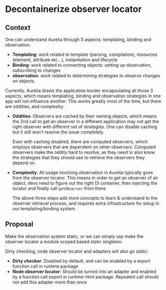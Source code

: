 # Decontainerize observer locator

## Context

One can understand Aurelia through 3 aspects: templating, binding and observation.

* **Templating**: work related to template (parsing, compilation), resources (element, attribute etc...), instantiation and lifecycle
* **Binding**: work related to connecting objects: setting up observation, subscribing to changes
* **observation**: work related to determining strategies to observe changes on objects.

Currently, Aurelia draws the application border encapsulating all those 3 aspects, which means templating, binding and observation strategies in one app will not influence another.
This works greatly most of the time, but there are oddities, and complexity:

- **Oddities**: Observers are cached by their owning objects, which means the 2nd call to get an observer in a different application may not get the right observer with different set of strategies. One can disable caching but it still won't resolve the issue completely.

  Even with caching disabled, there are computed observers, which employs observers that are dependent on other observers. Computed observers make the oddity hard to resolve, as they need to also know the strategies that they should use to retrieve the observers they depend on.
- **Complexity**: All usage involving observation in Aurelia typically goes from the observer locator. This means in order to get an observer of an object, devs need to figure out the right DI container, then injecting the locator and finally call `getObserver` from there.

  The above three steps add more concepts to learn & understand to the observer retrieval process, and requires extra infrastructure for setup in our templating/binding system.

## Proposal

Make the observation system static, or we can simply say make the observer locator a module scoped based static singleton.

Dirty checking, node observer locator and adapters will also go static:
* **Dirty checker**: Disabled by default, and can be enabled by a export function call in runtime package
* **Node observer locator**: Should be turned into an adapter and enabled by a function call export in runtime-html package. Repeated call should not add this adapter more than once


